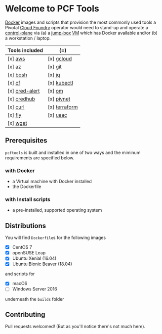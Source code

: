 # Welcome to PCF Tools

[Docker](https://www.docker.com) images and scripts that provision the most commonly used tools a Pivotal [Cloud Foundry](https://www.cloudfoundry.org) operator would need to stand-up and operate a [control-plane](https://github.com/pivotal/control-plane) via (a) a [jump-box](https://en.wikipedia.org/wiki/Jump_server) [VM](https://en.wikipedia.org/wiki/Virtual_machine) which has Docker available and/or (b) a workstation / laptop.

Tools included                                                                | (=)
------------------------------------------------------------------------------|-----------------------------------------------------------------------
 [x] [aws](https://aws.amazon.com/cli/)                                       | [x] [gcloud](https://cloud.google.com/sdk/)
 [x] [az](https://docs.microsoft.com/en-us/cli/azure/?view=azure-cli-latest)  | [x] [git](https://git-scm.com)
 [x] [bosh](https://github.com/cloudfoundry/bosh-cli)                         | [x] [jq](https://stedolan.github.io/jq/)
 [x] [cf](https://github.com/cloudfoundry/cli)                                | [x] [kubectl](https://kubernetes.io/docs/tasks/tools/install-kubectl/)
 [x] [cred-alert](https://github.com/pivotal-cf/cred-alert)                   | [x] [om](https://github.com/pivotal-cf/om)
 [x] [credhub](https://github.com/cloudfoundry-incubator/credhub-cli)         | [x] [pivnet](https://github.com/pivotal-cf/pivnet-cli)
 [x] [curl](https://curl.haxx.se)                                             | [x] [terraform](https://www.terraform.io/intro/index.html)
 [x] [fly](https://github.com/concourse/concourse)                            | [x] [uaac](https://github.com/cloudfoundry/cf-uaac)
 [x] [wget](https://www.gnu.org/software/wget/)                               |


## Prerequisites

`pcftools` is built and installed in one of two ways and the miminum requirements are specified below.

### with Docker

 * a Virtual machine with Docker installed
 * the Dockerfile

### with Install scripts

 * a pre-installed, supported operating system

## Distributions

You will find `Dockerfile`s for the following images

- [x] CentOS 7
- [x] openSUSE Leap
- [x] Ubuntu Xenial (16.04)
- [x] Ubuntu Bionic Beaver (18.04)

and scripts for

- [x] macOS
- [ ] Windows Server 2016

underneath the `builds` folder

## Contributing

Pull requests welcomed!  (But as you'll notice there's not much here).
